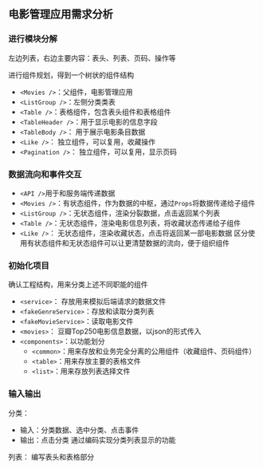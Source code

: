 ## 电影管理应用需求分析

### 进行模块分解
左边列表，右边主要内容：表头、列表、页码、操作等

进行组件规划，得到一个树状的组件结构
- `<Movies />`：父组件，电影管理应用
- `<ListGroup />`：左侧分类类表
- `<Table />`：表格组件，包含表头组件和表格组件
- `<TableHeader />`：用于显示电影的信息字段
- `<TableBody />`： 用于展示电影条目数据
- `<Like />`： 独立组件，可以复用，收藏操作
- `<Pagination />`： 独立组件，可以复用，显示页码

### 数据流向和事件交互
- `<API />`用于和服务端传递数据
- `<Movies />`：有状态组件，作为数据的中枢，通过`Props`将数据传递给子组件
- `<ListGroup />`：无状态组件，渲染分裂数据，点击返回某个列表
- `<Table />`：无状态组件，渲染电影信息列表，将收藏状态传递给子组件
- `<Like />`： 无状态组件，渲染收藏状态，点击将返回某一部电影数据
区分使用有状态组件和无状态组件可以让更清楚数据的流向，便于组织组件

### 初始化项目
确认工程结构，用来分类上述不同职能的组件
- `<service>`： 存放用来模拟后端请求的数据文件
- `<fakeGenreService>`：存放和读取分类列表
- `<fakeMovieService>`：读取电影文件
- `<movies>`： 豆瓣Top250电影信息数据，以json的形式传入
- `<components>`：以功能划分
  - `<common>`：用来存放和业务完全分离的公用组件（收藏组件、页码组件）
  - `<table>`：用来存放主要的表格文件
  - `<list>`：用来存放列表选择文件

### 输入输出
分类：
- 输入：分类数据、选中分类、点击事件
- 输出：点击分类
通过编码实现分类列表显示的功能

列表：
编写表头和表格部分